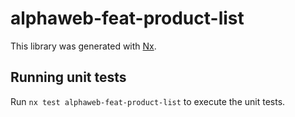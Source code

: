 # alphaweb-feat-product-list

This library was generated with [Nx](https://nx.dev).

## Running unit tests

Run `nx test alphaweb-feat-product-list` to execute the unit tests.
